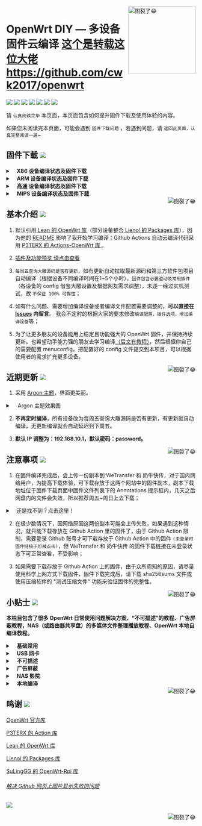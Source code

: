 <a href="#readme">
    <img src="https://img.vim-cn.com/db/018fac69e39167b5a6f692dfe5b715eccf2960.jpg" alt="图裂了😂" title="OpenWrt-DIY" align="right" height="180" />
</a>

OpenWrt DIY — 多设备固件云编译
[这个是转载这位大佬](https://github.com/cwk2017/openwrt)
https://github.com/cwk2017/openwrt
======================

[![](https://img.shields.io/badge/-目录:-696969.svg)](#readme) [![](https://img.shields.io/badge/-固件下载-FFFFFF.svg)](#固件下载-) [![](https://img.shields.io/badge/-基本介绍-FFFFFF.svg)](#基本介绍-) [![](https://img.shields.io/badge/-近期更新-FFFFFF.svg)](#近期更新-) [![](https://img.shields.io/badge/-注意事项-FFFFFF.svg)](#注意事项-) [![](https://img.shields.io/badge/-小贴士-FFFFFF.svg)](#小贴士-)  [![](https://img.shields.io/badge/-鸣谢-FFFFFF.svg)](#鸣谢-)

请 `认真阅读完毕` 本页面，本页面包含如何提升固件下载及使用体验的内容。

如果您未阅读完本页面，可能会遇到 `固件下载问题` ，若遇到问题，请 `返回此页面，认真完整阅读一遍`~

## 固件下载 [![](https://img.shields.io/badge/-支持设备、编译状态及固件下载-FFFFFF.svg)](#固件下载-)
<details>
 <summary><b>&nbsp;&nbsp;&nbsp; X86  设备编译状态及固件下载</b></summary>
    
<br/>
 
**点击下表中 [![](https://img.shields.io/badge/设备-passing-32CD32.svg)](https://github.com/cwk2017/openwrt/actions) 即可跳转到该设备固件下载页面** 
|   序号    |     X86设备  |   X86设备编译状态及下载链接 |   插件配置   | 备注说明   |
| :-----------------: | :-------------: |:-----------------: | :-----------------: |  :-----------------: | 
| 1 |   [![](https://img.shields.io/badge/OpenWrt-x86_(64位)-FFFFFF.svg)](https://github.com/cwk2017/openwrt/blob/main/.github/workflows/x86_64.yml)    | [![](https://github.com/cwk2017/openwrt/workflows/Build%20X86(64bit)%20OpenWrt/badge.svg)](https://github.com/cwk2017/openwrt/actions/workflows/x86_64.yml) |[![](https://img.shields.io/badge/编译-配置-orange.svg)](https://github.com/cwk2017/openwrt/blob/main/config/X86/x86-extra.config) |  |  
| 2 |    [![](https://img.shields.io/badge/OpenWrt-x86_(32位)-FFFFFF.svg)](https://github.com/cwk2017/openwrt/blob/main/.github/workflows/x86.yml)     |[![](https://github.com/cwk2017/openwrt/workflows/Build%20X86(32bit)%20OpenWrt/badge.svg)](https://github.com/cwk2017/openwrt/actions/workflows/x86.yml) |[![](https://img.shields.io/badge/编译-配置-orange.svg)](https://github.com/cwk2017/openwrt/blob/main/config/X86/x86-extra.config) | | 

**提示：**[![](https://img.shields.io/badge/设备-passing-32CD32.svg)](https://github.com/cwk2017/openwrt/actions) 标志为正常，[![](https://img.shields.io/badge/设备-failing-DC143C.svg)](https://github.com/cwk2017/openwrt/actions) 或 [![](https://img.shields.io/badge/设备-no_status-A9A9A9.svg)](https://github.com/cwk2017/openwrt/actions) 不代表所有编译均失败。请点击 [![](https://img.shields.io/badge/设备-状态-32CD32.svg)](https://github.com/cwk2017/openwrt/actions) 到 **Actions** 进一步查看。

</details>

<details>
 <summary><b>&nbsp;&nbsp;&nbsp; ARM 设备编译状态及固件下载</b></summary>
    
<br/>
 
**点击下表中 [![](https://img.shields.io/badge/设备-passing-32CD32.svg)](https://github.com/cwk2017/openwrt/actions) 即可跳转到该设备固件下载页面** 
|    序号   |     ARM设备    |   ARM设备编译状态及下载链接 |   插件配置   | 备注说明   |
| :-----------------: | :-------------: |:-----------------: | :-----------------: |  :-----------------: | 
| 1 |       [![](https://img.shields.io/badge/OpenWrt-N1_盒子-FFFFFF.svg)](https://github.com/cwk2017/openwrt/blob/main/.github/workflows/N1.yml)         |[![](https://github.com/cwk2017/openwrt/workflows/Build%20N1%20OpenWrt/badge.svg)](https://github.com/cwk2017/openwrt/actions/workflows/N1.yml) |[![](https://img.shields.io/badge/编译-配置-orange.svg)](https://github.com/cwk2017/openwrt/blob/main/config/ARM/arm-mini-extra.config)  | | 
| 2 |    [![](https://img.shields.io/badge/OpenWrt-树莓派_3B/3B+-FFFFFF.svg)](https://github.com/cwk2017/openwrt/blob/main/.github/workflows/raspberrypi3.yml)   | [![](https://github.com/cwk2017/openwrt/workflows/Build%20RaspBerryPi3%20OpenWrt/badge.svg)](https://github.com/cwk2017/openwrt/actions/workflows/raspberrypi3.yml) |[![](https://img.shields.io/badge/编译-配置-orange.svg)](https://github.com/cwk2017/openwrt/blob/main/config/ARM/arm-extra.config) | 含 USB 网卡驱动 |
| 3 |    [![](https://img.shields.io/badge/OpenWrt-树莓派_4B-FFFFFF.svg)](https://github.com/cwk2017/openwrt/blob/main/.github/workflows/raspberrypi4.yml)    | [![](https://github.com/cwk2017/openwrt/workflows/Build%20RaspBerryPi4%20OpenWrt/badge.svg)](https://github.com/cwk2017/openwrt/actions/workflows/raspberrypi4.yml)  |[![](https://img.shields.io/badge/编译-配置-orange.svg)](https://github.com/cwk2017/openwrt/blob/main/config/ARM/arm-extra.config)  | 含 USB 网卡驱动 |
|4|      [![](https://img.shields.io/badge/OpenWrt-NanoPi_R2S-FFFFFF.svg)](https://github.com/cwk2017/openwrt/blob/main/.github/workflows/r2s.yml)     |  [![](https://github.com/cwk2017/openwrt/workflows/Build%20NanoPi%20R2S%20OpenWrt/badge.svg)](https://github.com/cwk2017/openwrt/actions/workflows/r2s.yml)  |[![](https://img.shields.io/badge/编译-配置-orange.svg)](https://github.com/cwk2017/openwrt/blob/main/config/ARM/arm-extra.config)  | ZIP 解压后刷写 |
| 5|      [![](https://img.shields.io/badge/OpenWrt-NanoPi_R4S_1G-FFFFFF.svg)](https://github.com/cwk2017/openwrt/blob/main/.github/workflows/r4s-1g.yml)<br/>[![](https://img.shields.io/badge/OpenWrt-NanoPi_R4S_4G-FFFFFF.svg)](https://github.com/cwk2017/openwrt/blob/main/.github/workflows/r4s-4g.yml)       |  [![](https://github.com/cwk2017/openwrt/workflows/Build%20NanoPi%20R4S%201Gb%20OpenWrt/badge.svg)](https://github.com/cwk2017/openwrt/actions/workflows/r4s-1g.yml)<br/>[![](https://github.com/cwk2017/openwrt/workflows/Build%20NanoPi%20R4S%204Gb%20OpenWrt/badge.svg)](https://github.com/cwk2017/openwrt/actions/workflows/r4s-4g.yml)  |[![](https://img.shields.io/badge/编译-配置-orange.svg)](https://github.com/cwk2017/openwrt/blob/main/config/ARM/arm-extra.config)<br/>[![](https://img.shields.io/badge/编译-配置-orange.svg)](https://github.com/cwk2017/openwrt/blob/main/config/ARM/arm-extra.config)  | ZIP 解压后刷写 |
| 6|     [![](https://img.shields.io/badge/OpenWrt-Amlogic_S905X3-FFFFFF.svg)](https://github.com/cwk2017/openwrt/blob/main/.github/workflows/S905x3.yml)   | [![](https://github.com/cwk2017/openwrt/workflows/Build%20Amlogic%20S905X3%20OpenWrt/badge.svg)](https://github.com/cwk2017/openwrt/actions/workflows/S905x3.yml) |[![](https://img.shields.io/badge/编译-配置-orange.svg)](https://github.com/cwk2017/openwrt/blob/main/config/ARM/arm-extra.config) |   |
| 7|     [![](https://img.shields.io/badge/OpenWrt-香橙派_Zero_Plus-FFFFFF.svg)](https://github.com/cwk2017/openwrt/blob/main/.github/workflows/opzp.yml)   | [![](https://github.com/cwk2017/openwrt/workflows/Build%20Orange%20Pi%20Zero%20Plus%20OpenWrt/badge.svg)](https://github.com/cwk2017/openwrt/actions/workflows/opzp.yml) |[![](https://img.shields.io/badge/编译-配置-orange.svg)](https://github.com/cwk2017/openwrt/blob/main/config/ARM/arm-acme-mini-extra.config) |   |
|8|       [![](https://img.shields.io/badge/OpenWrt-斐讯_K3-FFFFFF.svg)](https://github.com/cwk2017/openwrt/blob/main/.github/workflows/K3.yml)           |[![](https://github.com/cwk2017/openwrt/workflows/Build%20PHICOMM%20K3%20OpenWrt/badge.svg)](https://github.com/cwk2017/openwrt/actions/workflows/K3.yml) |[![](https://img.shields.io/badge/编译-配置-orange.svg)](https://github.com/cwk2017/openwrt/blob/main/config/ARM/k3.config)  |  | 
|9|       [![](https://img.shields.io/badge/OpenWrt-Linksys_Wrt1900acs-FFFFFF.svg)](https://github.com/cwk2017/openwrt/blob/main/.github/workflows/linksys_wrt1900acs.yml)           |[![](https://github.com/cwk2017/openwrt/workflows/Build%20Linksys%20Wrt1900acs%20OpenWrt/badge.svg)](https://github.com/cwk2017/openwrt/actions/workflows/linksys_wrt1900acs.yml) |[![](https://img.shields.io/badge/编译-配置-orange.svg)](https://github.com/cwk2017/openwrt/blob/main/config/ARM/linksys-extra.config)  |  | 
|10|       [![](https://img.shields.io/badge/OpenWrt-Linksys_Wrt3200acm-FFFFFF.svg)](https://github.com/cwk2017/openwrt/blob/main/.github/workflows/linksys_wrt3200acm.yml)           |[![](https://github.com/cwk2017/openwrt/workflows/Build%20Linksys%20Wrt3200acm%20OpenWrt/badge.svg)](https://github.com/cwk2017/openwrt/actions/workflows/linksys_wrt3200acm.yml) |[![](https://img.shields.io/badge/编译-配置-orange.svg)](https://github.com/cwk2017/openwrt/blob/main/config/ARM/linksys-extra.config)  |  | 
|11|       [![](https://img.shields.io/badge/OpenWrt-Linksys_Wrt32x-FFFFFF.svg)](https://github.com/cwk2017/openwrt/blob/main/.github/workflows/linksys_wrt32x.yml)           |[![](https://github.com/cwk2017/openwrt/workflows/Build%20Linksys%20Wrt32x%20OpenWrt/badge.svg)](https://github.com/cwk2017/openwrt/actions/workflows/linksys_wrt32x.yml) |[![](https://img.shields.io/badge/编译-配置-orange.svg)](https://github.com/cwk2017/openwrt/blob/main/config/ARM/linksys-extra.config)  |  | 

**提示：**[![](https://img.shields.io/badge/设备-passing-32CD32.svg)](https://github.com/cwk2017/openwrt/actions) 标志为正常，[![](https://img.shields.io/badge/设备-failing-DC143C.svg)](https://github.com/cwk2017/openwrt/actions) 或 [![](https://img.shields.io/badge/设备-no_status-A9A9A9.svg)](https://github.com/cwk2017/openwrt/actions) 不代表所有编译均失败。请点击 [![](https://img.shields.io/badge/设备-状态-32CD32.svg)](https://github.com/cwk2017/openwrt/actions) 到 **Actions** 进一步查看。

</details>

<details>
 <summary><b>&nbsp;&nbsp;&nbsp; 高通 设备编译状态及固件下载</b></summary>
    
<br/>

**点击下表中 [![](https://img.shields.io/badge/设备-passing-32CD32.svg)](https://github.com/cwk2017/openwrt/actions) 即可跳转到该设备固件下载页面** 
|    序号   |     高通平台     |   高通设备编译状态及下载链接 |   插件配置   | 备注说明   |
| :-----------------: | :-------------: |:-----------------: | :-----------------: |  :-----------------: | 
| 1 |        [![](https://img.shields.io/badge/OpenWrt-竞斗云-FFFFFF.svg)](https://github.com/cwk2017/openwrt/blob/main/.github/workflows/gdock.yml)         |[![](https://github.com/cwk2017/openwrt/workflows/Build%20G-Dock%20OpenWrt/badge.svg)](https://github.com/cwk2017/openwrt/actions/workflows/gdock.yml) |[![](https://img.shields.io/badge/编译-配置-orange.svg)](https://github.com/cwk2017/openwrt/blob/main/config/Qualcomm/Qualcomm-extra.config)  | | 
| 2|     [![](https://img.shields.io/badge/OpenWrt-网件_R7800-FFFFFF.svg)](https://github.com/cwk2017/openwrt/blob/main/.github/workflows/R7800.yml)   | [![](https://github.com/cwk2017/openwrt/workflows/Build%20Netgear%20R7800%20OpenWrt/badge.svg)](https://github.com/cwk2017/openwrt/actions/workflows/R7800.yml) |[![](https://img.shields.io/badge/编译-配置-orange.svg)](https://github.com/cwk2017/openwrt/blob/main/config/Qualcomm/Qualcomm-mini-extra.config) |   | 
| 3|     [![](https://img.shields.io/badge/OpenWrt-星际宝盒_CM520-FFFFFF.svg)](https://github.com/cwk2017/openwrt/blob/main/.github/workflows/CM520.yml)   | [![](https://github.com/cwk2017/openwrt/workflows/Build%20MobiPromo%20CM520%20OpenWrt/badge.svg)](https://github.com/cwk2017/openwrt/actions/workflows/CM520.yml) |[![](https://img.shields.io/badge/编译-配置-orange.svg)](https://github.com/cwk2017/openwrt/blob/main/config/Qualcomm/Qualcomm-extra.config) |   |
| 4 |        [![](https://img.shields.io/badge/OpenWrt-斐讯_K2T-FFFFFF.svg)](https://github.com/cwk2017/openwrt/blob/main/.github/workflows/K2T.yml)           | [![](https://github.com/cwk2017/openwrt/workflows/Build%20PHICOMM%20K2T%20OpenWrt/badge.svg)](https://github.com/cwk2017/openwrt/actions/workflows/K2T.yml)|[![](https://img.shields.io/badge/编译-配置-orange.svg)](https://github.com/cwk2017/openwrt/blob/main/config/Qualcomm/Qualcomm-mini-extra.config) | |

**提示：**[![](https://img.shields.io/badge/设备-passing-32CD32.svg)](https://github.com/cwk2017/openwrt/actions) 标志为正常，[![](https://img.shields.io/badge/设备-failing-DC143C.svg)](https://github.com/cwk2017/openwrt/actions) 或 [![](https://img.shields.io/badge/设备-no_status-A9A9A9.svg)](https://github.com/cwk2017/openwrt/actions) 不代表所有编译均失败。请点击 [![](https://img.shields.io/badge/设备-状态-32CD32.svg)](https://github.com/cwk2017/openwrt/actions) 到 **Actions** 进一步查看。

</details>

<details>
 <summary><b>&nbsp;&nbsp;&nbsp; MIPS 设备编译状态及固件下载</b></summary>
    
<br/>

**注意：考虑到 MIPS 设备的 CPU 性能及 RAM/ROM 量配置，功能较其他设备做了很大范围的删减。**

**MIPS 设备推荐使用 Padavan 固件：**  [![](https://img.shields.io/badge/-Padavan_固件仓库_1-FFFFFF.svg)](https://github.com/hanwckf/rt-n56u) [![](https://img.shields.io/badge/-Padavan_固件仓库_2-FFFFFF.svg)](https://opt.cn2qq.com/padavan/) [![](https://img.shields.io/badge/-Padavan_固件仓库_3-FFFFFF.svg)](https://github.com/gorden5566/padavan)

**点击下表中 [![](https://img.shields.io/badge/设备-passing-32CD32.svg)](https://github.com/cwk2017/openwrt/actions) 即可跳转到该设备固件下载页面** 
|    序号   |     MIPS设备     |   MIPS设备编译状态及下载链接 |   插件配置   | 备注说明   |
| :-----------------: | :-------------: |:-----------------: | :-----------------: |  :-----------------: | 
| 1 |        [![](https://img.shields.io/badge/OpenWrt-极路由_B70-FFFFFF.svg)](https://github.com/cwk2017/openwrt/blob/main/.github/workflows/B70.yml)        |[![](https://github.com/cwk2017/openwrt/workflows/Build%20HiWiFi%20B70%20OpenWrt/badge.svg)](https://github.com/cwk2017/openwrt/actions/workflows/B70.yml)|[![](https://img.shields.io/badge/编译-配置-orange.svg)](https://github.com/cwk2017/openwrt/blob/main/config/MIPS/MIPS-extra.config) | |
|2|        [![](https://img.shields.io/badge/OpenWrt-斐讯_K2P-FFFFFF.svg)](https://github.com/cwk2017/openwrt/blob/main/.github/workflows/K2P.yml)           |[![](https://github.com/cwk2017/openwrt/workflows/Build%20PHICOMM%20K2P%20OpenWrt/badge.svg)](https://github.com/cwk2017/openwrt/actions/workflows/K2P.yml)|[![](https://img.shields.io/badge/编译-配置-orange.svg)](https://github.com/cwk2017/openwrt/blob/main/config/MIPS/MIPS-extra.config) | |
| 3|    [![](https://img.shields.io/badge/OpenWrt-红米_AC2100-FFFFFF.svg)](https://github.com/cwk2017/openwrt/blob/main/.github/workflows/redmi_ac2100.yml)     | [![](https://github.com/cwk2017/openwrt/workflows/Build%20Redmi%20AC2100%20OpenWrt/badge.svg)](https://github.com/cwk2017/openwrt/actions/workflows/redmi_ac2100.yml) |[![](https://img.shields.io/badge/编译-配置-orange.svg)](https://github.com/cwk2017/openwrt/blob/main/config/MIPS/MIPS-extra.config) | | 
| 4 |    [![](https://img.shields.io/badge/OpenWrt-Newifi3_D2-FFFFFF.svg)](https://github.com/cwk2017/openwrt/blob/main/.github/workflows/Newifi_D2.yml)      |  [![](https://github.com/cwk2017/openwrt/workflows/Build%20Newifi%20D2%20OpenWrt/badge.svg)](https://github.com/cwk2017/openwrt/actions/workflows/Newifi_D2.yml) |[![](https://img.shields.io/badge/编译-配置-orange.svg)](https://github.com/cwk2017/openwrt/blob/main/config/MIPS/MIPS-extra.config)  | | 
|5|     [![](https://img.shields.io/badge/OpenWrt-小娱_C5-FFFFFF.svg)](https://github.com/cwk2017/openwrt/blob/main/.github/workflows/xiaoyu_xy-c5.yml)        | [![](https://github.com/cwk2017/openwrt/workflows/Build%20XiaoYu%20XY-C5%20OpenWrt/badge.svg)](https://github.com/cwk2017/openwrt/actions/workflows/xiaoyu_xy-c5.yml)   |[![](https://img.shields.io/badge/编译-配置-orange.svg)](https://github.com/cwk2017/openwrt/blob/main/config/MIPS/MIPS-extra.config)  |  |
| 6|     [![](https://img.shields.io/badge/OpenWrt-小米_R3G-FFFFFF.svg)](https://github.com/cwk2017/openwrt/blob/main/.github/workflows/R3G.yml)   | [![](https://github.com/cwk2017/openwrt/workflows/Build%20Mi%20R3G%20OpenWrt/badge.svg)](https://github.com/cwk2017/openwrt/actions/workflows/R3G.yml) |[![](https://img.shields.io/badge/编译-配置-orange.svg)](https://github.com/cwk2017/openwrt/blob/main/config/MIPS/MIPS-extra.config) |   |
| 8|     [![](https://img.shields.io/badge/OpenWrt-小米_R3P-FFFFFF.svg)](https://github.com/cwk2017/openwrt/blob/main/.github/workflows/R3P.yml)   | [![](https://github.com/cwk2017/openwrt/workflows/Build%20Mi%20R3P%20OpenWrt/badge.svg)](https://github.com/cwk2017/openwrt/actions/workflows/R3P.yml) |[![](https://img.shields.io/badge/编译-配置-orange.svg)](https://github.com/cwk2017/openwrt/blob/main/config/MIPS/MIPS-extra.config) |   |

**提示：**[![](https://img.shields.io/badge/设备-passing-32CD32.svg)](https://github.com/cwk2017/openwrt/actions) 标志为正常，[![](https://img.shields.io/badge/设备-failing-DC143C.svg)](https://github.com/cwk2017/openwrt/actions) 或 [![](https://img.shields.io/badge/设备-no_status-A9A9A9.svg)](https://github.com/cwk2017/openwrt/actions) 不代表所有编译均失败。请点击 [![](https://img.shields.io/badge/设备-状态-32CD32.svg)](https://github.com/cwk2017/openwrt/actions) 到 **Actions** 进一步查看。

</details>

<a href="#readme">
    <img src="https://img.shields.io/badge/-返回顶部-FFFFFF.svg" alt="图裂了😂" title="返回顶部" align="right"/>
</a>

## 基本介绍 [![](https://img.shields.io/badge/-项目基本介绍-FFFFFF.svg)](#基本介绍-)

1. 默认引用[ Lean 的 OpenWrt 库](https://github.com/coolsnowwolf/lede)（部分设备整合[ Lienol 的 Packages 库](https://github.com/Lienol/openwrt-packages)），因为他的 [README](https://github.com/coolsnowwolf/lede/blob/master/README.md) 影响了我开始学习编译；Github Actions 自动云编译代码采用 [P3TERX 的 Actions-OpenWrt 库 ](https://github.com/P3TERX/Actions-OpenWrt)。

2. [插件及功能预览 请点击查看](https://github.com/cwk2017/openwrt/wiki/OpenWrt-DIY%E6%8F%92%E4%BB%B6%E9%A2%84%E8%A7%88)

3. `每周五查询大雕源码是否有更新`，如有更新自动拉取最新源码和第三方软件包项目自动编译（根据设备不同编译时间在1~5个小时），`固件包含必要驱动及常用插件`（各设备的 config 借鉴大雕设置及根据网友需求调整），未逐一经过实机测试，故 `不保证 100% 可靠性`；

4. 如有什么问题、需要增加编译设备或者编译文件配置需要调整的，**可以直接在 [Issues](https://github.com/cwk2017/openwrt/issues) 内留言**。 我会不定时的根据大家的要求修改`编译配置，插件选项，增加编译设备`等；

5. 为了让更多朋友的设备能用上稳定且功能强大的 OpenWrt 固件，并保持持续更新。也希望动手能力强的朋友去学习编译[（后文有教程）](#小贴士-)，然后根据你自己的需要配置 menuconfig，把配置好的 config 文件提交到本项目，可以根据使用者的需求扩充更多设备。

<a href="#readme">
    <img src="https://img.shields.io/badge/-返回顶部-FFFFFF.svg" alt="图裂了😂" title="返回顶部" align="right"/>
</a>

## 近期更新 [![](https://img.shields.io/badge/-近期固件更新-FFFFFF.svg)](#近期更新-)

1. 采用 [Argon 主题](https://github.com/jerrykuku/luci-theme-argon)，界面更美丽。

<details>
 <summary>&nbsp;&nbsp;&nbsp; Argon 主题效果图</summary>
   
<br/>
    
<img src="https://raw.githubusercontent.com/jerrykuku/staff/master/argon2.gif" alt="图裂了😂需要机场才能正常显示"/><br/>
<img src="https://img.vim-cn.com/65/37b71b446767d67c388b9507fb9cbf2f1d4462.jpg" alt="图裂了😂需要机场才能正常显示"/><br/> 
</details>

2. **不再定时编译**，所有设备改为每周五查询大雕源码是否有更新，有更新就自动编译，无更新编译就会自动延迟到下周五。

3. **默认 IP 调整为：192.168.10.1，默认密码：password。**

<a href="#readme">
    <img src="https://img.shields.io/badge/-返回顶部-FFFFFF.svg" alt="图裂了😂" title="返回顶部" align="right"/>
</a>

## 注意事项 [![](https://img.shields.io/badge/-下载注意事项-FFFFFF.svg)](#注意事项-)

1. 在固件编译完成后，会上传一份副本到 WeTransfer 和 奶牛快传，对于国内网络用户，为提高下载体验，可下载存放于这两个网站中的固件副本，副本下载地址位于固件下载页面中固件文件列表下的 Annotations 提示框内，几天之后网盘内的文件会失效，所以推荐周五~周日上去下载；
<details>
 <summary>&nbsp;&nbsp;&nbsp;还是找不到？点击这里！</summary>
 
<br/>
<img src="https://img.vim-cn.com/ef/2481045f0a6fac8ee6c0c437b5c225ee880295.png" alt="图裂了😂"/><br/>    
<img src="https://img.vim-cn.com/e9/1b273967817d9eaf78869e06a0069939354d43.png" alt="图裂了😂"/><br/>
</details>

2. 在极少数情况下，因网络原因这两份副本可能会上传失败，如果遇到这种情况，就只能下载存放在 Github Action 里的固件了，由于 Github Action 限制，需要登录 Github 账号才可下载存放于 Github Action 中的固件 `(未登录时固件链接不可被点击)`，但 WeTransfer 和 奶牛快传 的固件下载链接在未登录状态下可正常查看，不受影响；

3. 如果需要下载存放于 Github Action 上的固件，由于众所周知的原因，请尽量使用科学上网方式下载固件，固件下载完成后，请下载 sha256sums 文件或使用压缩软件的 "测试压缩文件" 功能来验证固件的完整性。

<a href="#readme">
    <img src="https://img.shields.io/badge/-返回顶部-FFFFFF.svg" alt="图裂了😂" title="返回顶部" align="right"/>
</a>

## 小贴士 [![](https://img.shields.io/badge/-日常使用技巧及教程-FFFFFF.svg)](#小贴士-)

**本栏目包含了很多 OpenWrt 日常使用问题解决方案、“不可描述”的教程、广告屏蔽教程，NAS（或路由器共享盘）的多媒体文件整理播放教程、OpenWrt 本地自编译教程。**

<details>
 <summary><b>&nbsp;&nbsp;&nbsp; 基础常用</b></summary>

<br/>

[OpenWrt 基础配置](https://github.com/cwk2017/openwrt/wiki/OpenWrt-%E5%9F%BA%E7%A1%80%E9%85%8D%E7%BD%AE)

[OpenWrt 软路由 IPv6 上网设置](https://github.com/cwk2017/openwrt/wiki/OpenWrt-%E8%BD%AF%E8%B7%AF%E7%94%B1-IPv6-%E4%B8%8A%E7%BD%91%E8%AE%BE%E7%BD%AE)

[OpenWrt 网络共享文件和 Transmission 使用技巧，再也没有恼人的权限问题](https://youtu.be/wmR7o9p9vSY)

[SD 卡设备固件刷写程序 BalenaEtcher](https://www.balena.io/etcher/)

</details>

<details>
 <summary><b>&nbsp;&nbsp;&nbsp; USB 网卡</b></summary>

<br/>

**USB 有线网卡**

推荐使用基于 AX88179（[绿联20256](https://union-click.jd.com/jdc?e=&p=AyIGZRprFQETA10cXSVGTV8LRGtMR1dGFxBFC1pXUwkEAEAdQFkJBVsWAxYPUh1ETEdOWmVdIHFbakcpHD4LGBJsV3suc1ducxNNVxkyEzdWGlsVBhcEVRNYJTISAGVNNRUDEwZUGlgTAhQ3VCtbEgIRAVATUxYCEQdUK1wVCyJcAHVfRVBCUAEYXBQFQQICK2slASI3ZRtrFjJQaVRIWRIEEAZRGQsRUhdVABkLEVIQV1xIDhYDFQdQElkTMhAGVB9S)）或 RTL8153（[山泽UW013](https://union-click.jd.com/jdc?e=&p=AyIGZRtYFAUWA1MdXBYyFQVTH14UByJDCkMFSjJLQhBaGR4cDF8QTwcKWUcYB0UHCwUQAVEeWhAdS0IJRmt9dE9wLGwwV2JUUyliWBxEDEdQGilTDh43VCtYFAISA1AYWx0BIjdVHGtXbFBXCVACQVlKTwErWiUCFQdWHV4dChYBUhtZJQUSDmVADnsGQlUFTA8WBRMABh4MJTIiBGUraxUyETcXdVkcBhIHUxxSFAcXB1AeCBALGwJdEgxHCxpQVhpTRQERN1caWhEL)） 芯片的 USB 有线网卡设备。

**USB 无线网卡**

推荐使用基于雷凌 RT3070(150Mbps)/RT5370(150Mbps)/RT5572(300Mbps+600Mbps) 芯片;  

或 MT7612U(300Mbps+867Mbps) 芯片的 USB 无线网卡设备 (例如华硕 AC55、网件 A6210 等)。

**备注**：个人不建议在软路由设备上用 USB 外接无线网卡，信号强度、稳定性都比较弱。

</details>

<details>
 <summary><b>&nbsp;&nbsp;&nbsp; 不可描述</b></summary>

<br/>

[最好的 OpenWrt 路由器 shadowsocks 自动翻墙、科学上网教程](https://github.com/softwaredownload/openwrt-fanqiang)

[自由上网方法大全](https://github.com/Alvin9999/new-pac/wiki)

[Clash for Windows](https://github.com/Fndroid/clash_for_windows_pkg)

[WinXray](https://github.com/TheMRLL/winxray)

[翻墙软件 VPN 推荐指南（含 2020 优惠）](https://github.com/vpncn/vpncn.github.io)

[免费机场节点获取 1](https://github.com/hugetiny/awesome-vpn/blob/master/READMECN.md)

[免费机场节点获取 2](https://bu.link2.workers.dev/https/github.com/freefq/free)

</details>

<details>
 <summary><b>&nbsp;&nbsp;&nbsp; 广告屏蔽</b></summary>

<br/>

[anti-AD 中文区命中率最高的广告过滤列表](https://github.com/privacy-protection-tools/anti-AD)

[最完善的 iOS 翻墙规则](https://github.com/h2y/Shadowrocket-ADBlock-Rules)

[国内加速过滤广告规则订阅](https://github.com/Silentely/AdBlock-Acceleration)

</details>

<details>
 <summary><b>&nbsp;&nbsp;&nbsp; NAS 影院</b></summary>

<br/>

[最NB的家庭影院播放器KODI](http://www.kodiplayer.cn/)

[全球5000多个IPTV频道](https://github.com/iptv-org/iptv)

</details>

<details>
 <summary><b>&nbsp;&nbsp;&nbsp; 本地编译</b></summary>

<br/>

[基本编译教程](https://blog.csdn.net/Dreame_Architect/article/details/101527640)

[WIN10 内置 Ubuntu 子系统编译教程](http://www.fuweijun.com/index.php/2019/07/03/win10%E5%AD%90linux%E7%B3%BB%E7%BB%9F%E7%BC%96%E8%AF%91openwrt/)

[Win10 子系统 Ubuntu18.04 下编译 OpenWrt 问题及解决方法](https://blog.csdn.net/khaunag/article/details/104854536)

[Ubuntu 默认源更新慢可更换清华大学镜像源](https://mirror.tuna.tsinghua.edu.cn/help/ubuntu/)

[Lean's OpenWrt 插件大全](https://github.com/cwk2017/openwrt/wiki/Lean‘s-OpenWrt-——LuCI-Applications-插件说明)

</details>

<a href="#readme">
    <img src="https://img.shields.io/badge/-返回顶部-FFFFFF.svg" alt="图裂了😂" title="返回顶部" align="right"/>
</a>

## 鸣谢 [![](https://img.shields.io/badge/-跪谢各大佬-FFFFFF.svg)](#鸣谢-)
 
[OpenWrt 官方库](https://github.com/openwrt/openwrt)

[P3TERX 的 Action 库](https://github.com/P3TERX/Actions-OpenWrt)

[Lean 的 OpenWrt 库](https://github.com/coolsnowwolf/lede)

[Lienol 的 Packages 库](https://github.com/Lienol/openwrt-packages)

[SuLingGG 的 OpenWrt-Rpi 库](https://github.com/SuLingGG/OpenWrt-Rpi)

###### [解决 Github 网页上图片显示失败的问题](https://blog.csdn.net/qq_38232598/article/details/91346392)

[![](https://img.shields.io/badge/QQ群-点击加入-FFFFFF.svg)](https://jq.qq.com/?_wv=1027&k=9Sh2iNhT)

<a href="#readme">
    <img src="https://img.shields.io/badge/-返回顶部-FFFFFF.svg" alt="图裂了😂" title="返回顶部" align="right"/>
</a>
